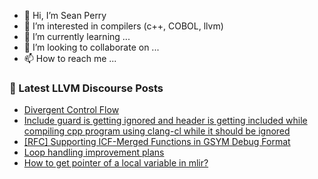 - 👋 Hi, I’m Sean Perry
- 👀 I’m interested in compilers (c++, COBOL, llvm)
- 🌱 I’m currently learning ...
- 💞️ I’m looking to collaborate on ...
- 📫 How to reach me ...

<!---
s66perry/s66perry is a ✨ special ✨ repository because its `README.md` (this file) appears on your GitHub profile.
You can click the Preview link to take a look at your changes.
--->
### 📕 Latest LLVM Discourse Posts

<!-- DISCOURSE-LLVM:START -->
- [Divergent Control Flow](https://discourse.llvm.org/t/divergent-control-flow/80423#post_10)
- [Include guard is getting ignored and header is getting included while compiling cpp program using clang-cl while it should be ignored](https://discourse.llvm.org/t/include-guard-is-getting-ignored-and-header-is-getting-included-while-compiling-cpp-program-using-clang-cl-while-it-should-be-ignored/80495#post_2)
- [[RFC] Supporting ICF-Merged Functions in GSYM Debug Format](https://discourse.llvm.org/t/rfc-supporting-icf-merged-functions-in-gsym-debug-format/80292#post_3)
- [Loop handling improvement plans](https://discourse.llvm.org/t/loop-handling-improvement-plans/80417#post_7)
- [How to get pointer of a local variable in mlir?](https://discourse.llvm.org/t/how-to-get-pointer-of-a-local-variable-in-mlir/80326#post_5)
<!-- DISCOURSE-LLVM:END -->
